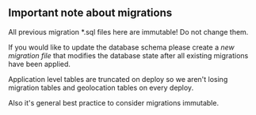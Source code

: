 ## Important note about migrations

All previous migration *.sql files here are immutable! Do not change them.

If you would like to update the database schema please create a _new migration file_ that modifies the database state after all existing migrations have been applied.

Application level tables are truncated on deploy so we aren't losing migration tables and geolocation tables on every deploy. 

Also it's general best practice to consider migrations immutable.
